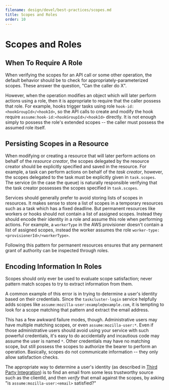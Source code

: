 ```yaml
---
filename: design/devel/best-practices/scopes.md
title: Scopes and Roles
order: 10
---
```


# Scopes and Roles

## When To Require A Role

When verifying the scopes for an API call or some other operation, the default behavior should be to check for appropriately-parameterized scopes.
These answer the question, "Can the caller do X".

However, when the operation modifies an object which will later perform actions using a role, then it is appropriate to require that the caller possess that role.
For example, hooks trigger tasks using role `hook-id:<hookGroupId>/<hookId>`, so the API calls to create and modify the hook require `assume:hook-id:<hookGroupId>/<hookId>` directly.
It is not enough simply to possess the role's extended scopes -- the caller must possess the assumed role itself.

## Persisting Scopes in a Resource

When modifying or creating a resource that will later perform actions on behalf of the _resource creator_,
the scopes delegated by the resource creator should be explicitly specified and saved in the resource.
For example, a task can perform actions on behalf of the _task creator_, however, the scopes delegated to the
task must be explicitly given in `task.scopes`. The service (in the case the queue) is naturally responsible
verifying that the task creator possesses the scopes specified in `task.scopes`.

Services should generally prefer to avoid storing lists of scopes in resources. It makes sense to store a list of
scopes in a temporary resources such as a task which has a fixed deadline. But permanent resources like workers
or hooks should not contain a list of assigned scopes. Instead they should encode their identity in a role and
assume this role when performing actions. For example, a `workerType` in the AWS provisioner doesn't contain a
list of assigned scopes, instead the worker assumes the role `worker-type:<provisionerId>/<workerType>`.

Following this pattern for permanent resources ensures that any permanent grant of authority can be inspected through roles.

## Encoding Information In Roles

Scopes should only ever be used to evaluate scope satisfaction; never pattern match scopes to try to extract information from them.

A common example of this error is in trying to determine a user's identity based on their credentials.
Since the `taskcluster-login` service helpfully adds scopes like `assume:mozilla-user:example@example.com`, it is tempting to look for a scope matching that pattern and extract the email address.

This has a few awkward failure modes, though.
Administrative users may have multiple matching scopes, or even `assume:mozilla-user:*`.
Even if those administrative users should avoid using your service with such powerful credentials, it's easy to do accidentally and incautious code may assume the user is named `*`.
Other credentials may have no matching scope, but still possess the scopes to authorize the bearer to perform an operation.
Basically, scopes do not communicate information -- they only allow satisfaction checks.

The appropriate way to determine a user's identity (as described in [Third Party Integration](/docs/manual/integrations/apis/3rdparty)) is to find an email from some less trustworthy source such as the clientId, and then *verify* that email against the scopes, by asking "is `assume:mozilla-user:<email>` satisfied?"